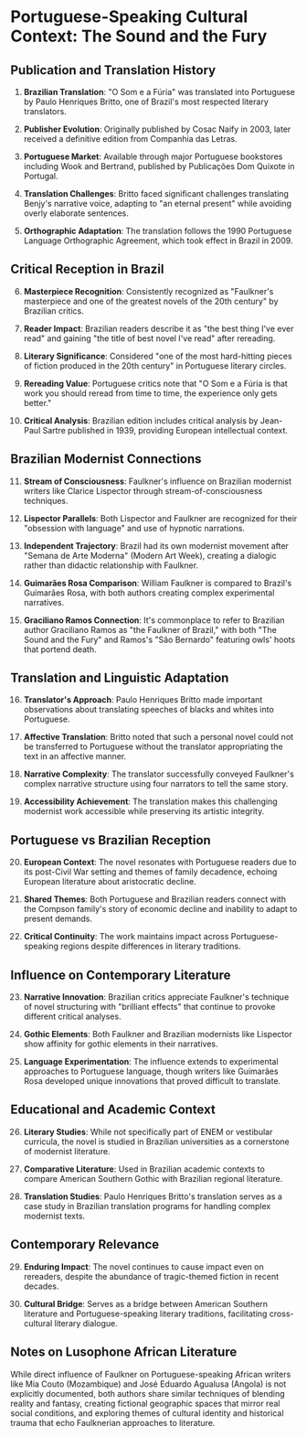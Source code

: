 # Portuguese-Speaking Cultural Context: The Sound and the Fury

## Publication and Translation History

1. **Brazilian Translation**: "O Som e a Fúria" was translated into Portuguese by Paulo Henriques Britto, one of Brazil's most respected literary translators.

2. **Publisher Evolution**: Originally published by Cosac Naify in 2003, later received a definitive edition from Companhia das Letras.

3. **Portuguese Market**: Available through major Portuguese bookstores including Wook and Bertrand, published by Publicações Dom Quixote in Portugal.

4. **Translation Challenges**: Britto faced significant challenges translating Benjy's narrative voice, adapting to "an eternal present" while avoiding overly elaborate sentences.

5. **Orthographic Adaptation**: The translation follows the 1990 Portuguese Language Orthographic Agreement, which took effect in Brazil in 2009.

## Critical Reception in Brazil

6. **Masterpiece Recognition**: Consistently recognized as "Faulkner's masterpiece and one of the greatest novels of the 20th century" by Brazilian critics.

7. **Reader Impact**: Brazilian readers describe it as "the best thing I've ever read" and gaining "the title of best novel I've read" after rereading.

8. **Literary Significance**: Considered "one of the most hard-hitting pieces of fiction produced in the 20th century" in Portuguese literary circles.

9. **Rereading Value**: Portuguese critics note that "O Som e a Fúria is that work you should reread from time to time, the experience only gets better."

10. **Critical Analysis**: Brazilian edition includes critical analysis by Jean-Paul Sartre published in 1939, providing European intellectual context.

## Brazilian Modernist Connections

11. **Stream of Consciousness**: Faulkner's influence on Brazilian modernist writers like Clarice Lispector through stream-of-consciousness techniques.

12. **Lispector Parallels**: Both Lispector and Faulkner are recognized for their "obsession with language" and use of hypnotic narrations.

13. **Independent Trajectory**: Brazil had its own modernist movement after "Semana de Arte Moderna" (Modern Art Week), creating a dialogic rather than didactic relationship with Faulkner.

14. **Guimarães Rosa Comparison**: William Faulkner is compared to Brazil's Guimarães Rosa, with both authors creating complex experimental narratives.

15. **Graciliano Ramos Connection**: It's commonplace to refer to Brazilian author Graciliano Ramos as "the Faulkner of Brazil," with both "The Sound and the Fury" and Ramos's "São Bernardo" featuring owls' hoots that portend death.

## Translation and Linguistic Adaptation

16. **Translator's Approach**: Paulo Henriques Britto made important observations about translating speeches of blacks and whites into Portuguese.

17. **Affective Translation**: Britto noted that such a personal novel could not be transferred to Portuguese without the translator appropriating the text in an affective manner.

18. **Narrative Complexity**: The translator successfully conveyed Faulkner's complex narrative structure using four narrators to tell the same story.

19. **Accessibility Achievement**: The translation makes this challenging modernist work accessible while preserving its artistic integrity.

## Portuguese vs Brazilian Reception

20. **European Context**: The novel resonates with Portuguese readers due to its post-Civil War setting and themes of family decadence, echoing European literature about aristocratic decline.

21. **Shared Themes**: Both Portuguese and Brazilian readers connect with the Compson family's story of economic decline and inability to adapt to present demands.

22. **Critical Continuity**: The work maintains impact across Portuguese-speaking regions despite differences in literary traditions.

## Influence on Contemporary Literature

23. **Narrative Innovation**: Brazilian critics appreciate Faulkner's technique of novel structuring with "brilliant effects" that continue to provoke different critical analyses.

24. **Gothic Elements**: Both Faulkner and Brazilian modernists like Lispector show affinity for gothic elements in their narratives.

25. **Language Experimentation**: The influence extends to experimental approaches to Portuguese language, though writers like Guimarães Rosa developed unique innovations that proved difficult to translate.

## Educational and Academic Context

26. **Literary Studies**: While not specifically part of ENEM or vestibular curricula, the novel is studied in Brazilian universities as a cornerstone of modernist literature.

27. **Comparative Literature**: Used in Brazilian academic contexts to compare American Southern Gothic with Brazilian regional literature.

28. **Translation Studies**: Paulo Henriques Britto's translation serves as a case study in Brazilian translation programs for handling complex modernist texts.

## Contemporary Relevance

29. **Enduring Impact**: The novel continues to cause impact even on rereaders, despite the abundance of tragic-themed fiction in recent decades.

30. **Cultural Bridge**: Serves as a bridge between American Southern literature and Portuguese-speaking literary traditions, facilitating cross-cultural literary dialogue.

## Notes on Lusophone African Literature

While direct influence of Faulkner on Portuguese-speaking African writers like Mia Couto (Mozambique) and José Eduardo Agualusa (Angola) is not explicitly documented, both authors share similar techniques of blending reality and fantasy, creating fictional geographic spaces that mirror real social conditions, and exploring themes of cultural identity and historical trauma that echo Faulknerian approaches to literature.